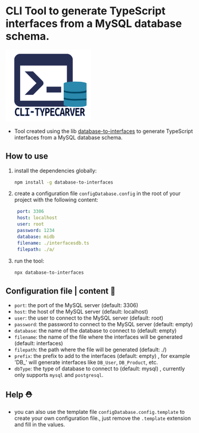 # CLI Tool to generate TypeScript interfaces from a MySQL database schema.

<img src="./typecaver.png" width="230" alt="TypeCaver Logo">

- Tool created using the lib [database-to-interfaces](https://github.com/EdwinGeul01/database-to-interfaces-new) to generate TypeScript interfaces from a MySQL database schema.


## How to use 
1. install the dependencies globally:

   ```bash
   npm install -g database-to-interfaces
   ```

2. create a configuration file `configDatabase.config` in the root of your project with the following content:

   ```yaml
    port: 3306
    host: localhost
    user: root
    password: 1234
    database: midb 
    filename: ./interfacesdb.ts
    filepath: ./a/
   ```

3. run the tool:

   ```bash
   npx database-to-interfaces
   ```


## Configuration file | content 🧾
- `port`: the port of the MySQL server (default: 3306)
- `host`: the host of the MySQL server (default: localhost)
- `user`: the user to connect to the MySQL server (default: root)
- `password`: the password to connect to the MySQL server (default: empty)
- `database`: the name of the database to connect to (default: empty)
- `filename`: the name of the file where the interfaces will be generated (default: interfaces)
- `filepath`: the path where the file will be generated (default: ./)
- `prefix`: the prefix to add to the interfaces (default: empty) , for example 'DB_' will generate interfaces like `DB_User`, `DB_Product`, etc.
- `dbType`: the type of database to connect to (default: mysql) , currently only supports `mysql` and `postgresql`.


## Help ⛑️
-  you can also use the template file `configDatabase.config.template` to create your own configuration file.,  just remove the `.template` extension and fill in the values.


